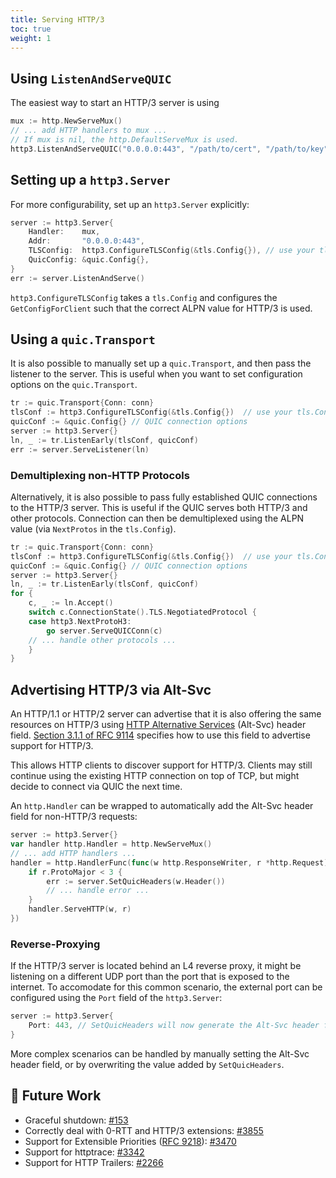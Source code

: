 ```yaml
---
title: Serving HTTP/3
toc: true
weight: 1
---
```


## Using `ListenAndServeQUIC`

The easiest way to start an HTTP/3 server is using
```go
mux := http.NewServeMux()
// ... add HTTP handlers to mux ...
// If mux is nil, the http.DefaultServeMux is used.
http3.ListenAndServeQUIC("0.0.0.0:443", "/path/to/cert", "/path/to/key", mux)
```

## Setting up a `http3.Server`

For more configurability, set up an `http3.Server` explicitly:
```go
server := http3.Server{
	Handler:    mux,
	Addr:       "0.0.0.0:443",
	TLSConfig:  http3.ConfigureTLSConfig(&tls.Config{}), // use your tls.Config here
	QuicConfig: &quic.Config{},
}
err := server.ListenAndServe()
```

`http3.ConfigureTLSConfig` takes a `tls.Config` and configures the `GetConfigForClient` such that the correct ALPN value for HTTP/3 is used.

## Using a `quic.Transport`

It is also possible to manually set up a `quic.Transport`, and then pass the listener to the server. This is useful when you want to set configuration options on the `quic.Transport`.
```go
tr := quic.Transport{Conn: conn}
tlsConf := http3.ConfigureTLSConfig(&tls.Config{})  // use your tls.Config here
quicConf := &quic.Config{} // QUIC connection options
server := http3.Server{}
ln, _ := tr.ListenEarly(tlsConf, quicConf)
err := server.ServeListener(ln)
```

### Demultiplexing non-HTTP Protocols

Alternatively, it is also possible to pass fully established QUIC connections to the HTTP/3 server. This is useful if the QUIC serves both HTTP/3 and other protocols. Connection can then be demultiplexed using the ALPN value (via `NextProtos` in the `tls.Config`).
```go
tr := quic.Transport{Conn: conn}
tlsConf := http3.ConfigureTLSConfig(&tls.Config{})  // use your tls.Config here
quicConf := &quic.Config{} // QUIC connection options
server := http3.Server{}
ln, _ := tr.ListenEarly(tlsConf, quicConf)
for {
	c, _ := ln.Accept()
	switch c.ConnectionState().TLS.NegotiatedProtocol {
	case http3.NextProtoH3:
		go server.ServeQUICConn(c) 
	// ... handle other protocols ...  
	}
}
```

## Advertising HTTP/3 via Alt-Svc

An HTTP/1.1 or HTTP/2 server can advertise that it is also offering the same resources on HTTP/3 using [HTTP Alternative Services](https://datatracker.ietf.org/doc/html/rfc7838#section-3) (Alt-Svc) header field. [Section 3.1.1 of RFC 9114](https://datatracker.ietf.org/doc/html/rfc9114#section-3.1.1) specifies how to use this field to advertise support for HTTP/3.

This allows HTTP clients to discover support for HTTP/3. Clients may still continue using the existing HTTP connection on top of TCP, but might decide to connect via QUIC the next time.

An `http.Handler` can be wrapped to automatically add the Alt-Svc header field for non-HTTP/3 requests:
```go
server := http3.Server{}
var handler http.Handler = http.NewServeMux()
// ... add HTTP handlers ...
handler = http.HandlerFunc(func(w http.ResponseWriter, r *http.Request) {
	if r.ProtoMajor < 3 {
		err := server.SetQuicHeaders(w.Header())
		// ... handle error ...
	}
	handler.ServeHTTP(w, r)
})
```

### Reverse-Proxying

If the HTTP/3 server is located behind an L4 reverse proxy, it might be listening on a different UDP port than the port that is exposed to the internet. To accomodate for this common scenario, the external port can be configured using the `Port` field of the `http3.Server`:
```go
server := http3.Server{
	Port: 443, // SetQuicHeaders will now generate the Alt-Svc header for port 443
}
```

More complex scenarios can be handled by manually setting the Alt-Svc header field, or by overwriting the value added by `SetQuicHeaders`.

## 📝 Future Work

* Graceful shutdown: [#153](https://github.com/quic-go/quic-go/issues/153)
* Correctly deal with 0-RTT and HTTP/3 extensions: [#3855](https://github.com/quic-go/quic-go/issues/3855)
* Support for Extensible Priorities ([RFC 9218](https://www.rfc-editor.org/rfc/rfc9218.html)): [#3470](https://github.com/quic-go/quic-go/issues/3470)
* Support for httptrace: [#3342](https://github.com/quic-go/quic-go/issues/3342)
* Support for HTTP Trailers: [#2266](https://github.com/quic-go/quic-go/issues/2266)
